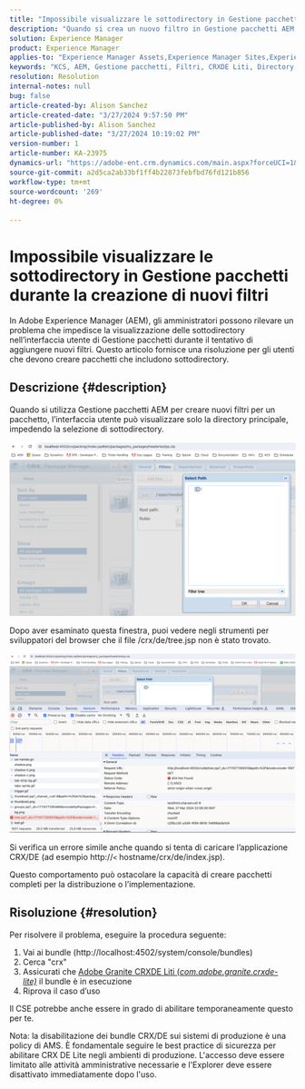 ```yaml
---
title: "Impossibile visualizzare le sottodirectory in Gestione pacchetti durante la creazione di nuovi filtri"
description: "Quando si crea un nuovo filtro in Gestione pacchetti AEM, viene visualizzata solo la directory principale e le sottodirectory non vengono visualizzate."
solution: Experience Manager
product: Experience Manager
applies-to: "Experience Manager Assets,Experience Manager Sites,Experience Manager 6.5,Experience Manager"
keywords: "KCS, AEM, Gestione pacchetti, Filtri, CRXDE Liti, Directory, Sottodirectory, Interfaccia utente, Generatore pacchetti"
resolution: Resolution
internal-notes: null
bug: false
article-created-by: Alison Sanchez
article-created-date: "3/27/2024 9:57:50 PM"
article-published-by: Alison Sanchez
article-published-date: "3/27/2024 10:19:02 PM"
version-number: 1
article-number: KA-23975
dynamics-url: "https://adobe-ent.crm.dynamics.com/main.aspx?forceUCI=1&pagetype=entityrecord&etn=knowledgearticle&id=3b47fa08-85ec-ee11-a203-6045bd03c412"
source-git-commit: a2d5ca2ab33bf1ff4b22873febfbd76fd121b856
workflow-type: tm+mt
source-wordcount: '269'
ht-degree: 0%

---
```


# Impossibile visualizzare le sottodirectory in Gestione pacchetti durante la creazione di nuovi filtri


In Adobe Experience Manager (AEM), gli amministratori possono rilevare un problema che impedisce la visualizzazione delle sottodirectory nell’interfaccia utente di Gestione pacchetti durante il tentativo di aggiungere nuovi filtri. Questo articolo fornisce una risoluzione per gli utenti che devono creare pacchetti che includono sottodirectory.

## Descrizione {#description}


Quando si utilizza Gestione pacchetti AEM per creare nuovi filtri per un pacchetto, l’interfaccia utente può visualizzare solo la directory principale, impedendo la selezione di sottodirectory.

![](assets/___bce0bedb-87ec-ee11-a203-6045bd03c412___.png)

Dopo aver esaminato questa finestra, puoi vedere negli strumenti per sviluppatori del browser che il file /crx/de/tree.jsp non è stato trovato.

![](assets/___e0e0bedb-87ec-ee11-a203-6045bd03c412___.png)

Si verifica un errore simile anche quando si tenta di caricare l’applicazione CRX/DE (ad esempio http://`<` hostname/crx/de/index.jsp).

Questo comportamento può ostacolare la capacità di creare pacchetti completi per la distribuzione o l’implementazione.


## Risoluzione {#resolution}


Per risolvere il problema, eseguire la procedura seguente:

1. Vai ai bundle (http://localhost:4502/system/console/bundles)
2. Cerca &quot;crx&quot;
3. Assicurati che [Adobe Granite CRXDE Liti (*com.adobe.granite.crxde-lite)*](http://localhost:4502/system/console/bundles/241) il bundle è in esecuzione
4. Riprova il caso d’uso


Il CSE potrebbe anche essere in grado di abilitare temporaneamente questo per te.

Nota: la disabilitazione dei bundle CRX/DE sui sistemi di produzione è una policy di AMS. È fondamentale seguire le best practice di sicurezza per abilitare CRX DE Lite negli ambienti di produzione. L&#39;accesso deve essere limitato alle attività amministrative necessarie e l&#39;Explorer deve essere disattivato immediatamente dopo l&#39;uso.
